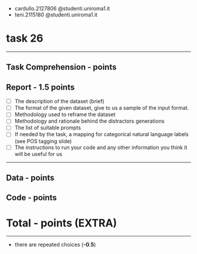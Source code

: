 - cardullo.2127806 @studenti.uniroma1.it
- teni.2115180 @studenti.uniroma1.it
# task 26
---
## Task Comprehension -  points
## Report - 1.5 points
- [ ] The description of the dataset (brief)
- [ ] The format of the given dataset, give to us a sample of the input format.
- [ ] Methodology used to reframe the dataset
- [ ] Methodology and rationale behind the distractors generations
- [ ] The list of suitable prompts
- [ ] If needed by the task, a mapping for categorical natural language labels (see POS tagging slide)
- [ ] The instructions to run your code and any other information you think it will be useful for us
---
## Data -  points

## Code -  points

# Total -   points (EXTRA)
---
- there are repeated choices (**-0.5**)